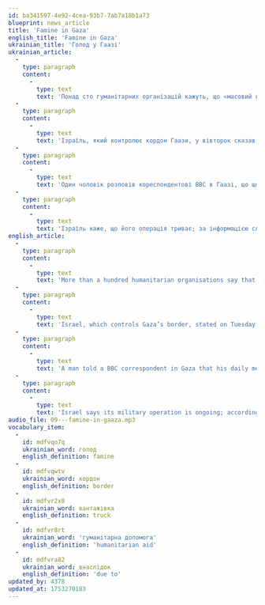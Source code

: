 ```yaml
---
id: ba341597-4e92-4cea-93b7-7ab7a18b1a73
blueprint: news_article
title: 'Famine in Gaza'
english_title: 'Famine in Gaza'
ukrainian_title: 'Голод у Гаазі'
ukrainian_article:
  -
    type: paragraph
    content:
      -
        type: text
        text: 'Понад сто гуманітарних організацій кажуть, що «масовий голод» поширюється по всій території Гази. Лише за останні двадцять чотири години від голоду померли десять людей.'
  -
    type: paragraph
    content:
      -
        type: text
        text: 'Ізраїль, який контролює кордон Гаази, у вівторок сказав, що «в Гаазі чекають на тисячі вантажівок із гуманітарною допомогою — міжнародні організації мають роздати їжу».'
  -
    type: paragraph
    content:
      -
        type: text
        text: 'Один чоловік розповів кореспондентові BBC в Гаазі, що щоденна їжа (лише сочевиця й один хліб) коштує шістсот шекелів (приблизно сто тридцять три фунти стерлінгів).'
  -
    type: paragraph
    content:
      -
        type: text
        text: 'Ізраїль каже, що його операція триває; за інформацією служби оборони Гази, яку контролює ХАМАС, у середу внаслідок авіаударів загинуло 17 людей.'
english_article:
  -
    type: paragraph
    content:
      -
        type: text
        text: 'More than a hundred humanitarian organisations say that “mass famine” is spreading across Gaza. In just the past twenty-four hours, 10 people have died of hunger.'
  -
    type: paragraph
    content:
      -
        type: text
        text: 'Israel, which controls Gaza’s border, stated on Tuesday that “a thousand aid trucks are currently waiting in Gaza to be unloaded — international organisations must pick them up and distribute the food.”'
  -
    type: paragraph
    content:
      -
        type: text
        text: 'A man told a BBC correspondent in Gaza that his daily meal — just lentils and a single loaf of bread — costs 600 shekels (about £133).'
  -
    type: paragraph
    content:
      -
        type: text
        text: 'Israel says its military operation is ongoing; according to Gaza’s Civil Defence agency, controlled by Hamas, 17 people were killed in airstrikes on Wednesday.'
audio_file: 09---famine-in-gaaza.mp3
vocabulary_item:
  -
    id: mdfvqo7q
    ukrainian_word: голод
    english_definition: famine
  -
    id: mdfvqwtv
    ukrainian_word: кордон
    english_definition: border
  -
    id: mdfvr2x8
    ukrainian_word: вантажівка
    english_definition: truck
  -
    id: mdfvr8rt
    ukrainian_word: 'гуманітарна допомога'
    english_definition: 'humanitarian aid'
  -
    id: mdfvra82
    ukrainian_word: внаслідок
    english_definition: 'due to'
updated_by: 4378
updated_at: 1753270183
---
```

